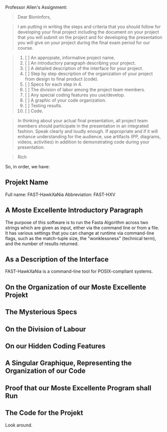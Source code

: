 Professor Allen's Assignment:

> Dear Bioninfors,

> I am putting in writing the steps and criteria that you should follow for developing your final project including the document on your project that you will submit on the project and for developing the presentation you will give on your project during the final exam period for our course.

> 1. [ ] An appropiate, informative project name.
> 2. [ ] An introductory paragraph describing your project.
> 3. [ ] A detailed description of the interface for your project.
> 4. [ ] Step by step description of the organization of your project from design to final product (code).
> 5. [ ] Specs for each step in 4.
> 6. [ ] The division of labor among the project team members.
> 7. [ ] Any special coding features you use/develop.
> 8. [ ] A graphic of your code organization.
> 9. [ ] Testing results.
> 10. [ ] Code.

> In thinking about your actual final presentation, all project team members should participate in the presentation in an integrated fashion.  Speak clearly and loudly enough.  If appropriate and if it will enhance understanding for the audience, use artifacts (PP, diagrams, videos, activities) in addition to demonstrating code during your presentation.

> Rich

So, in order, we have:

## Projekt Name
Full name: FAST-HawkXaNia
Abbreviation: FAST-HXV

## A Moste Excellente Introductory Paragraph

The purpose of this software is to run the Fasta Algorithm across two strings
which are given as input, either via the command line or from a file. It has
various settings that you can change at runtime via command-line flags, such
as the match-tuple size, the "wonklessness" (technical term), and the number
of results returned.


## As a Description of the Interface

FAST-HawkXaNia is a command-line tool for POSIX-compliant systems.


## On the Organization of our Moste Excellente Projekt


## The Mysterious Specs


## On the Division of Labour


## On our Hidden Coding Features


## A Singular Graphique, Representing the Organization of our Code


## Proof that our Moste Excellente Program shall Run


## The Code for the Projekt
Look around.
